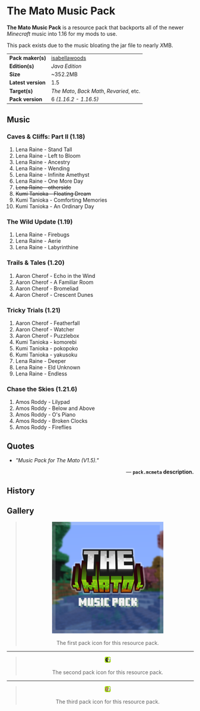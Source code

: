 # The Mato Music Pack
**The Mato Music Pack** is a resource pack that backports all of the newer *Minecraft* music into 1.16 for my mods to use.

This pack exists due to the music bloating the jar file to nearly *X*MB.

| | |
|-|-|
| **Pack maker(s)** | [isabellawoods](https://github.com/isabellawoods) |
| **Edition(s)** | *Java Edition* |
| **Size** | ~352.2MB |
| **Latest version** | 1.5 |
| **Target(s)** | *The Mato*, *Back Math*, *Revaried*, etc. |
| **Pack version** | 6 *(1.16.2 - 1.16.5)* |

## Music
### Caves & Cliffs: Part II (1.18)
1. Lena Raine - Stand Tall
2. Lena Raine - Left to Bloom
3. Lena Raine - Ancestry
4. Lena Raine - Wending
5. Lena Raine - Infinite Amethyst
6. Lena Raine - One More Day
7. ~~Lena Raine - otherside~~
8. ~~Kumi Tanioka - Floating Dream~~ 
9. Kumi Tanioka - Comforting Memories
10. Kumi Tanioka - An Ordinary Day

### The Wild Update (1.19)
1. Lena Raine - Firebugs
2. Lena Raine - Aerie
3. Lena Raine - Labyrinthine

### Trails & Tales (1.20)
1. Aaron Cherof - Echo in the Wind
2. Aaron Cherof - A Familiar Room
3. Aaron Cherof - Bromeliad
4. Aaron Cherof - Crescent Dunes

### Tricky Trials (1.21)
1. Aaron Cherof - Featherfall
2. Aaron Cherof - Watcher
3. Aaron Cherof - Puzzlebox
4. Kumi Tanioka - komorebi
5. Kumi Tanioka - pokopoko
6. Kumi Tanioka - yakusoku
7. Lena Raine - Deeper
8. Lena Raine - Eld Unknown
9. Lena Raine - Endless

### Chase the Skies (1.21.6)
1. Amos Roddy - Lilypad
2. Amos Roddy - Below and Above
3. Amos Roddy - O's Piano
4. Amos Roddy - Broken Clocks
5. Amos Roddy - Fireflies

## Quotes
- *"Music Pack for The Mato (V1.5)."*
<div style="text-align: right;">

— **`pack.mcmeta` description.**</div>

## History

## Gallery
> <div style="text-align: center;"> <img src=Files/themato_music_pack_rev1.png width="300">
>
> The first pack icon for this resource pack.</div>
---
> <div style="text-align: center;">
>
> ![](/Textures/packicons/themato_music_pack_rev2.png)
>
> The second pack icon for this resource pack.</div>
---
> <div style="text-align: center;">
>
> ![](/Textures/packicons/themato_music_pack_rev3.png)
>
> The third pack icon for this resource pack.</div>